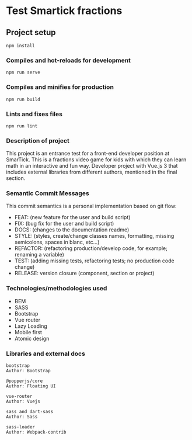 # Test Smartick fractions

## Project setup
```
npm install
```

### Compiles and hot-reloads for development
```
npm run serve
```

### Compiles and minifies for production
```
npm run build
```

### Lints and fixes files
```
npm run lint
```


### Description of project

This project is an entrance test for a front-end developer position at SmarTick. This is a fractions video game for kids with which they can learn math in an interactive and fun way.
Developer project with Vue.js 3 that includes external libraries from different authors, mentioned in the final section.


### Semantic Commit Messages

This commit semantics is a personal implementation based on git flow:

- FEAT: (new feature for the user and build script)
- FIX: (bug fix for the user and build script)
- DOCS: (changes to the documentation readme)
- STYLE: (styles, create/change classes names, formatting, missing semicolons, spaces in blanc, etc...)
- REFACTOR: (refactoring production/develop code, for example; renaming a variable)
- TEST: (adding missing tests, refactoring tests; no production code change)
- RELEASE: version closure (component, section or project)


### Technologies/methodologies used

- BEM
- SASS
- Bootstrap
- Vue router
- Lazy Loading
- Mobile first
- Atomic design


### Libraries and external docs

```
bootstrap
Author: Bootstrap
```

```
@popperjs/core
Author: Floating UI
```

```
vue-router
Author: Vuejs
```

```
sass and dart-sass
Author: Sass
```

```
sass-loader
Author: Webpack-contrib
```

